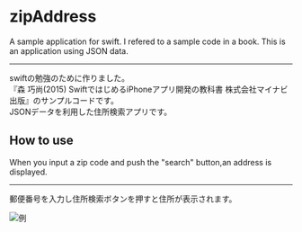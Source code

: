 # zipAddress
A sample application for swift. I refered to a sample code in a book. This is an application using JSON data. 
  ***
swiftの勉強のために作りました。  
『森 巧尚(2015) SwiftではじめるiPhoneアプリ開発の教科書  株式会社マイナビ出版』のサンプルコードです。  
JSONデータを利用した住所検索アプリです。
## How to use
When you input a zip code and push the "search" button,an address is displayed.  
  ***
郵便番号を入力し住所検索ボタンを押すと住所が表示されます。  
  
![例](https://raw.github.com/wiki/shu-suke/zipAddress/imgdr/zipaddress.png)
